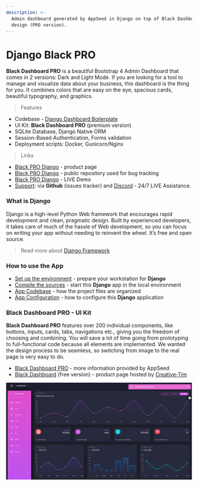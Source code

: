 ```yaml
---
description: >-
  Admin dashboard generated by AppSeed in Django on top of Black Dashboard
  design (PRO version).
---
```


# Django Black PRO

**Black Dashboard PRO** is a beautiful Bootstrap 4 Admin Dashboard that comes in 2 versions: Dark and Light Mode. If you are looking for a tool to manage and visualize data about your business, this dashboard is the thing for you. It combines colors that are easy on the eye, spacious cards, beautiful typography, and graphics.&#x20;

> Features

* Codebase - [Django Dashboard Boilerplate](../../boilerplate-code/django-dashboard.md)
* UI Kit: **Black Dashboard PRO** (premium version) &#x20;
* SQLite Database, Django Native ORM
* Session-Based Authentication, Forms validation
* Deployment scripts: Docker, Gunicorn/Nginx&#x20;

> Links&#x20;

* [Black PRO Django](https://appseed.us/admin-dashboards/django-dashboard-black-pro) - product page
* [Black PRO Django](https://github.com/app-generator/django-dashboard-black-pro) - public repository used for bug tracking
* [Black PRO Django](https://django-black-dashboard-pro.appseed-srv1.com) - LIVE Demo
* [Support](https://appseed.us/support):  via **Github** (issues tracker) and [Discord](https://discord.gg/fZC6hup) - 24/7 LIVE Assistance.&#x20;

###

### What is Django

Django is a high-level Python Web framework that encourages rapid development and clean, pragmatic design. Built by experienced developers, it takes care of much of the hassle of Web development, so you can focus on writing your app without needing to reinvent the wheel. It’s free and open source.

> Read more about [Django Framework](../../content/what-is/django.md)



### How to use the App

* [Set up the environment](../../boilerplate-code/django-dashboard.md#environment-1) - prepare your workstation for **Django**
* [Compile the sources](../../boilerplate-code/django-dashboard.md#build-the-app-1) - start this **Django** app in the local environment
* [App Codebase](../../boilerplate-code/django-dashboard.md#app-codebase) - how the project files are organized
* [App Configuration](../../boilerplate-code/django-dashboard.md#app-configuration) - how to configure this **Django** application



### Black Dashboard PRO - UI Kit

**Black Dashboard PRO** features over 200 individual components, like buttons, inputs, cards, tabs, navigations etc., giving you the freedom of choosing and combining. You will save a lot of time going from prototyping to full-functional code because all elements are implemented. We wanted the design process to be seamless, so switching from image to the real page is very easy to do.

* [Black Dashboard PRO](../../content/bootstrap-template/black-dashboard-pro.md) - more information provided by AppSeed&#x20;
* [Black Dashboard](https://bit.ly/2L0W6Z7) (free version) - product page hosted by [Creative-Tim](../../content/partners/creative-tim.md)

![Black Dashboard PRO - Premium Bootstrap Template.](../../.gitbook/assets/docs-cover-black-dashboard-pro.jpg)
